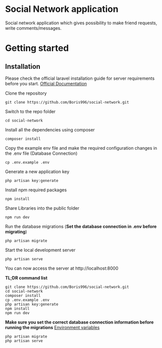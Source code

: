 # Social Network application

Social network application which gives possibility to make friend requests, write comments/messages.

# Getting started

## Installation

Please check the official laravel installation guide for server requirements before you start. [Official Documentation](https://laravel.com/docs/5.4/installation#installation)

Clone the repository

    git clone https://github.com/Boris996/social-network.git

Switch to the repo folder

    cd social-network

Install all the dependencies using composer

    composer install

Copy the example env file and make the required configuration changes in the .env file (Database Connection)

    cp .env.example .env

Generate a new application key

    php artisan key:generate

Install npm required packages

    npm install
    
Share Libraries into the public folder

    npm run dev

Run the database migrations (**Set the database connection in .env before migrating**)

    php artisan migrate

Start the local development server

    php artisan serve

You can now access the server at http://localhost:8000

**TL;DR command list**

    git clone https://github.com/Boris996/social-network.git
    cd social-network
    composer install
    cp .env.example .env
    php artisan key:generate
    npm install
    npm run dev
    
**Make sure you set the correct database connection information before running the migrations** [Environment variables](#environment-variables)

    php artisan migrate
    php artisan serve
